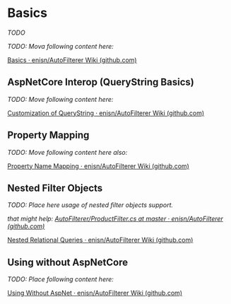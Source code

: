 # Basics

*TODO*



*TODO: Mova following content here:*

[Basics · enisn/AutoFilterer Wiki (github.com)](https://github.com/enisn/AutoFilterer/wiki/Basics)



## AspNetCore Interop (QueryString Basics)

*TODO: Move following content here:*

[Customization of QueryString · enisn/AutoFilterer Wiki (github.com)](https://github.com/enisn/AutoFilterer/wiki/Customization-of-QueryString)



## Property Mapping

*TODO: Move following content here also:*

[Property Name Mapping · enisn/AutoFilterer Wiki (github.com)](https://github.com/enisn/AutoFilterer/wiki/Property-Name-Mapping)



## Nested Filter Objects

*TODO: Place here usage of nested filter objects support.*

*that might help: [AutoFilterer/ProductFilter.cs at master · enisn/AutoFilterer (github.com)](https://github.com/enisn/AutoFilterer/blob/master/sandbox/WebApplication.API/Dtos/Northwind/ProductFilter.cs#L34-L36)*

[Nested Relational Queries · enisn/AutoFilterer Wiki (github.com)](https://github.com/enisn/AutoFilterer/wiki/Nested-Relational-Queries)

## Using without AspNetCore

*TODO: Place following content here:*

[Using Without AspNet · enisn/AutoFilterer Wiki (github.com)](https://github.com/enisn/AutoFilterer/wiki/Using-Without-AspNet)